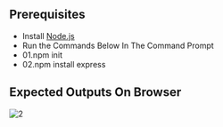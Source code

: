 ## Prerequisites
- Install [Node.js](https://nodejs.org/)
- Run the Commands Below In The Command Prompt
-   01.npm init
-   02.npm install express

## Expected Outputs On Browser
![2](https://github.com/user-attachments/assets/1b3b527c-d9b2-4d78-a8a3-955f3e93f839)
